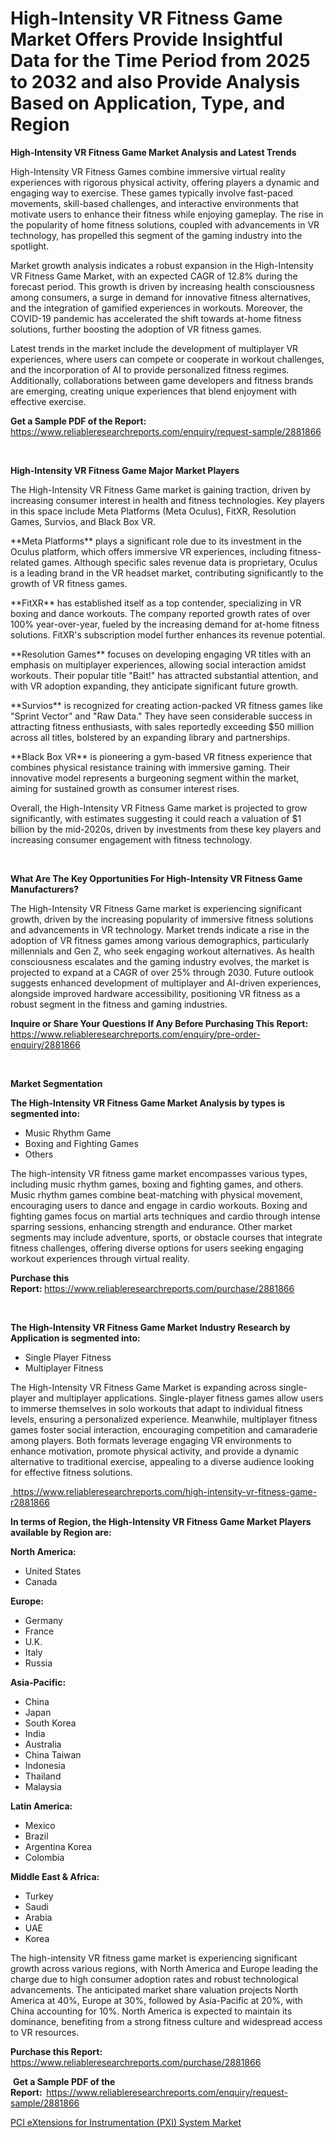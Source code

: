 <p><h1>High-Intensity VR Fitness Game Market Offers Provide Insightful Data for the Time Period from 2025 to 2032 and also Provide Analysis Based on Application, Type, and Region</h1></p><p><strong>High-Intensity VR Fitness Game Market Analysis and Latest Trends</strong></p>
<p><p>High-Intensity VR Fitness Games combine immersive virtual reality experiences with rigorous physical activity, offering players a dynamic and engaging way to exercise. These games typically involve fast-paced movements, skill-based challenges, and interactive environments that motivate users to enhance their fitness while enjoying gameplay. The rise in the popularity of home fitness solutions, coupled with advancements in VR technology, has propelled this segment of the gaming industry into the spotlight.</p><p>Market growth analysis indicates a robust expansion in the High-Intensity VR Fitness Game Market, with an expected CAGR of 12.8% during the forecast period. This growth is driven by increasing health consciousness among consumers, a surge in demand for innovative fitness alternatives, and the integration of gamified experiences in workouts. Moreover, the COVID-19 pandemic has accelerated the shift towards at-home fitness solutions, further boosting the adoption of VR fitness games.</p><p>Latest trends in the market include the development of multiplayer VR experiences, where users can compete or cooperate in workout challenges, and the incorporation of AI to provide personalized fitness regimes. Additionally, collaborations between game developers and fitness brands are emerging, creating unique experiences that blend enjoyment with effective exercise.</p></p>
<p><strong>Get a Sample PDF of the Report:&nbsp;</strong> <a href="https://www.reliableresearchreports.com/enquiry/request-sample/2881866?utm_campaign=3012&utm_medium=2&utm_source=Github&utm_content=ia&utm_term=12032025&utm_id=high-intensity-vr-fitness-game">https://www.reliableresearchreports.com/enquiry/request-sample/2881866</a></p>
<p>&nbsp;</p>
<p><strong>High-Intensity VR Fitness Game Major Market Players</strong></p>
<p><p>The High-Intensity VR Fitness Game market is gaining traction, driven by increasing consumer interest in health and fitness technologies. Key players in this space include Meta Platforms (Meta Oculus), FitXR, Resolution Games, Survios, and Black Box VR.</p><p>**Meta Platforms** plays a significant role due to its investment in the Oculus platform, which offers immersive VR experiences, including fitness-related games. Although specific sales revenue data is proprietary, Oculus is a leading brand in the VR headset market, contributing significantly to the growth of VR fitness games.</p><p>**FitXR** has established itself as a top contender, specializing in VR boxing and dance workouts. The company reported growth rates of over 100% year-over-year, fueled by the increasing demand for at-home fitness solutions. FitXR's subscription model further enhances its revenue potential.</p><p>**Resolution Games** focuses on developing engaging VR titles with an emphasis on multiplayer experiences, allowing social interaction amidst workouts. Their popular title "Bait!" has attracted substantial attention, and with VR adoption expanding, they anticipate significant future growth.</p><p>**Survios** is recognized for creating action-packed VR fitness games like "Sprint Vector" and "Raw Data." They have seen considerable success in attracting fitness enthusiasts, with sales reportedly exceeding $50 million across all titles, bolstered by an expanding library and partnerships.</p><p>**Black Box VR** is pioneering a gym-based VR fitness experience that combines physical resistance training with immersive gaming. Their innovative model represents a burgeoning segment within the market, aiming for sustained growth as consumer interest rises.</p><p>Overall, the High-Intensity VR Fitness Game market is projected to grow significantly, with estimates suggesting it could reach a valuation of $1 billion by the mid-2020s, driven by investments from these key players and increasing consumer engagement with fitness technology.</p></p>
<p>&nbsp;</p>
<p><strong>What Are The Key Opportunities For High-Intensity VR Fitness Game Manufacturers?</strong></p>
<p><p>The High-Intensity VR Fitness Game market is experiencing significant growth, driven by the increasing popularity of immersive fitness solutions and advancements in VR technology. Market trends indicate a rise in the adoption of VR fitness games among various demographics, particularly millennials and Gen Z, who seek engaging workout alternatives. As health consciousness escalates and the gaming industry evolves, the market is projected to expand at a CAGR of over 25% through 2030. Future outlook suggests enhanced development of multiplayer and AI-driven experiences, alongside improved hardware accessibility, positioning VR fitness as a robust segment in the fitness and gaming industries.</p></p>
<p><strong>Inquire or Share Your Questions If Any Before Purchasing This Report:</strong> <a href="https://www.reliableresearchreports.com/enquiry/pre-order-enquiry/2881866?utm_campaign=3012&utm_medium=2&utm_source=Github&utm_content=ia&utm_term=12032025&utm_id=high-intensity-vr-fitness-game">https://www.reliableresearchreports.com/enquiry/pre-order-enquiry/2881866</a></p>
<p>&nbsp;</p>
<p><strong>Market Segmentation</strong></p>
<p><strong>The High-Intensity VR Fitness Game Market Analysis by types is segmented into:</strong></p>
<p><ul><li>Music Rhythm Game</li><li>Boxing and Fighting Games</li><li>Others</li></ul></p>
<p><p>The high-intensity VR fitness game market encompasses various types, including music rhythm games, boxing and fighting games, and others. Music rhythm games combine beat-matching with physical movement, encouraging users to dance and engage in cardio workouts. Boxing and fighting games focus on martial arts techniques and cardio through intense sparring sessions, enhancing strength and endurance. Other market segments may include adventure, sports, or obstacle courses that integrate fitness challenges, offering diverse options for users seeking engaging workout experiences through virtual reality.</p></p>
<p><strong>Purchase this Report:&nbsp;</strong><a href="https://www.reliableresearchreports.com/purchase/2881866?utm_campaign=3012&utm_medium=2&utm_source=Github&utm_content=ia&utm_term=12032025&utm_id=high-intensity-vr-fitness-game">https://www.reliableresearchreports.com/purchase/2881866</a></p>
<p>&nbsp;</p>
<p><strong>The High-Intensity VR Fitness Game Market Industry Research by Application is segmented into:</strong></p>
<p><ul><li>Single Player Fitness</li><li>Multiplayer Fitness</li></ul></p>
<p><p>The High-Intensity VR Fitness Game Market is expanding across single-player and multiplayer applications. Single-player fitness games allow users to immerse themselves in solo workouts that adapt to individual fitness levels, ensuring a personalized experience. Meanwhile, multiplayer fitness games foster social interaction, encouraging competition and camaraderie among players. Both formats leverage engaging VR environments to enhance motivation, promote physical activity, and provide a dynamic alternative to traditional exercise, appealing to a diverse audience looking for effective fitness solutions.</p></p>
<p><a href="https://www.reliableresearchreports.com/high-intensity-vr-fitness-game-r2881866?utm_campaign=3012&utm_medium=2&utm_source=Github&utm_content=ia&utm_term=12032025&utm_id=high-intensity-vr-fitness-game">&nbsp;https://www.reliableresearchreports.com/high-intensity-vr-fitness-game-r2881866</a></p>
<p><strong>In terms of Region, the High-Intensity VR Fitness Game Market Players available by Region are:</strong></p>
<p>
    <p> <strong> North America: </strong>
        <ul>
            <li>United States</li>
            <li>Canada</li>
        </ul>
        </p> 
    <p> <strong> Europe: </strong>
        <ul>
            <li>Germany</li>
            <li>France</li>
            <li>U.K.</li>
            <li>Italy</li>
            <li>Russia</li>
        </ul>
        </p> 
    <p> <strong> Asia-Pacific: </strong>
        <ul>
            <li>China</li>
            <li>Japan</li>
            <li>South Korea</li>
            <li>India</li>
            <li>Australia</li>
            <li>China Taiwan</li>
            <li>Indonesia</li>
            <li>Thailand</li>
            <li>Malaysia</li>
        </ul>
        </p> 
    <p> <strong> Latin America: </strong>
        <ul>
            <li>Mexico</li>
            <li>Brazil</li>
            <li>Argentina Korea</li>
            <li>Colombia</li>
        </ul>
        </p> 
    <p> <strong> Middle East & Africa: </strong>
        <ul>
            <li>Turkey</li>
            <li>Saudi</li>
            <li>Arabia</li>
            <li>UAE</li>
            <li>Korea</li>
        </ul>
    </p>
    </p>
<p><p>The high-intensity VR fitness game market is experiencing significant growth across various regions, with North America and Europe leading the charge due to high consumer adoption rates and robust technological advancements. The anticipated market share valuation projects North America at 40%, Europe at 30%, followed by Asia-Pacific at 20%, with China accounting for 10%. North America is expected to maintain its dominance, benefiting from a strong fitness culture and widespread access to VR resources.</p></p>
<p><strong>Purchase this Report: </strong><a href="https://www.reliableresearchreports.com/purchase/2881866?utm_campaign=3012&utm_medium=2&utm_source=Github&utm_content=ia&utm_term=12032025&utm_id=high-intensity-vr-fitness-game">https://www.reliableresearchreports.com/purchase/2881866</a></p>
<p>&nbsp;<strong>Get a Sample PDF of the Report:&nbsp;&nbsp;</strong><a href="https://www.reliableresearchreports.com/enquiry/request-sample/2881866?utm_campaign=3012&utm_medium=2&utm_source=Github&utm_content=ia&utm_term=12032025&utm_id=high-intensity-vr-fitness-game">https://www.reliableresearchreports.com/enquiry/request-sample/2881866</a></p>
<p><strong></strong></p>
<p><p><a href="https://github.com/meuskocov/Market-Research-Report-List-1/blob/main/pci-extensions-for-instrumentation-pxi-system-market.md?utm_campaign=3012&utm_medium=2&utm_source=Github&utm_content=ia&utm_term=12032025&utm_id=high-intensity-vr-fitness-game">PCI eXtensions for Instrumentation (PXI) System Market</a></p></p>